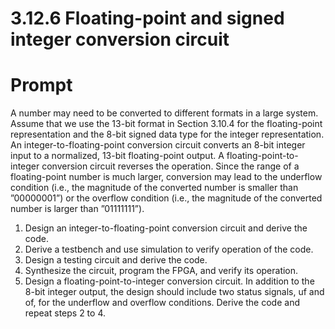 # 3.12.6 Floating-point and signed integer conversion circuit 

# Prompt
A number may need to be converted to different formats in a large system. Assume that we use the 13-bit format in Section 3.10.4 for the floating-point representation and the 8-bit signed data type for the integer representation. An integer-to-floating-point conversion circuit converts an 8-bit integer input to a normalized, 13-bit floating-point output. A floating-point-to-integer conversion circuit reverses the operation. Since the range of a floating-point number is much larger, conversion may lead to the underflow condition (i.e., the magnitude of the converted number is smaller than ”00000001”) or the overflow condition (i.e., the magnitude of the converted number is larger than ”01111111”).

1. Design an integer-to-floating-point conversion circuit and derive the code. 
2. Derive a testbench and use simulation to verify operation of the code. 
3. Design a testing circuit and derive the code. 
4. Synthesize the circuit, program the FPGA, and verify its operation. 
5. Design a floating-point-to-integer conversion circuit. In addition to the 8-bit integer output, the design should include two status signals, uf and of, for the underflow and overflow conditions. Derive the code and repeat steps 2 to 4.